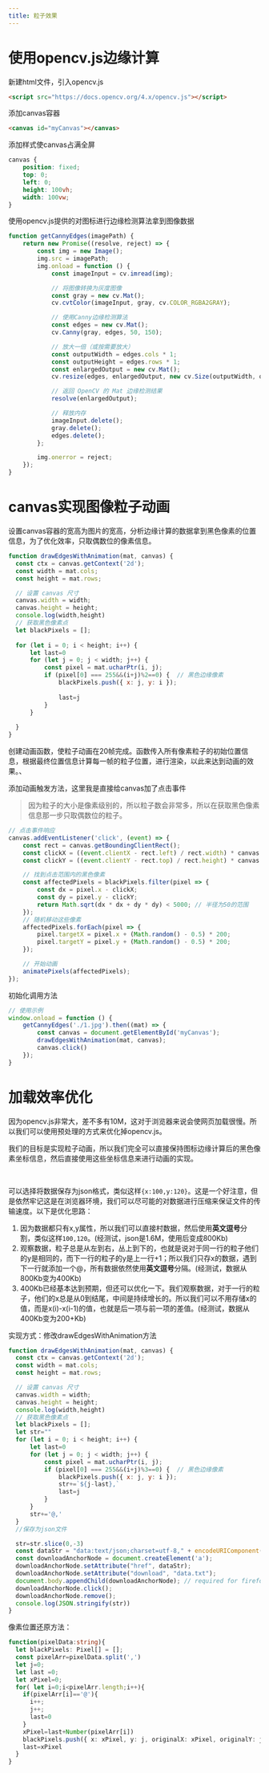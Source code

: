 ```yaml
---
title: 粒子效果
---
```

<script setup>
import Particle from '../../components/Particle.vue'
</script>
<style>
.particle{
    position: unset;
    height: 100%;
    width: 100%;

}
</style>
<Particle class="particle" />

# 使用opencv.js边缘计算

新建html文件，引入opencv.js

```html
<script src="https://docs.opencv.org/4.x/opencv.js"></script>
```

添加canvas容器

```html
<canvas id="myCanvas"></canvas>
```

添加样式使canvas占满全屏

```css
canvas {
    position: fixed;
    top: 0;
    left: 0;
    height: 100vh;
    width: 100vw;
}
```

使用opencv.js提供的对图标进行边缘检测算法拿到图像数据

```javascript
function getCannyEdges(imagePath) {
    return new Promise((resolve, reject) => {
        const img = new Image();
        img.src = imagePath;
        img.onload = function () {
            const imageInput = cv.imread(img);

            // 将图像转换为灰度图像
            const gray = new cv.Mat();
            cv.cvtColor(imageInput, gray, cv.COLOR_RGBA2GRAY);

            // 使用Canny边缘检测算法
            const edges = new cv.Mat();
            cv.Canny(gray, edges, 50, 150);

            // 放大一倍（或按需要放大）
            const outputWidth = edges.cols * 1;
            const outputHeight = edges.rows * 1;
            const enlargedOutput = new cv.Mat();
            cv.resize(edges, enlargedOutput, new cv.Size(outputWidth, outputHeight), 0, 0, cv.INTER_LINEAR);

            // 返回 OpenCV 的 Mat 边缘检测结果
            resolve(enlargedOutput);

            // 释放内存
            imageInput.delete();
            gray.delete();
            edges.delete();
        };

        img.onerror = reject;
    });
}
```

# canvas实现图像粒子动画

设置canvas容器的宽高为图片的宽高，分析边缘计算的数据拿到黑色像素的位置信息，为了优化效率，只取偶数位的像素信息。

```javascript
function drawEdgesWithAnimation(mat, canvas) {
  const ctx = canvas.getContext('2d');
  const width = mat.cols;
  const height = mat.rows;

  // 设置 canvas 尺寸
  canvas.width = width;
  canvas.height = height;
  console.log(width,height)
  // 获取黑色像素点
  let blackPixels = [];
  
  for (let i = 0; i < height; i++) {
      let last=0
      for (let j = 0; j < width; j++) {
          const pixel = mat.ucharPtr(i, j);
          if (pixel[0] === 255&&(i+j)%2==0) {  // 黑色边缘像素
              blackPixels.push({ x: j, y: i });
      
              last=j
          }
      }
     
  }
}
```

创建动画函数，使粒子动画在20帧完成。函数传入所有像素粒子的初始位置信息，根据最终位置信息计算每一帧的粒子位置，进行渲染，以此来达到动画的效果。、

添加动画触发方法，这里我是直接给canvas加了点击事件

> 因为粒子的大小是像素级别的，所以粒子数会非常多，所以在获取黑色像素信息那一步只取偶数位的粒子。

```javascript
// 点击事件响应
canvas.addEventListener('click', (event) => {
    const rect = canvas.getBoundingClientRect();
    const clickX = ((event.clientX - rect.left) / rect.width) * canvas.width;
    const clickY = ((event.clientY - rect.top) / rect.height) * canvas.height;

    // 找到点击范围内的黑色像素
    const affectedPixels = blackPixels.filter(pixel => {
        const dx = pixel.x - clickX;
        const dy = pixel.y - clickY;
        return Math.sqrt(dx * dx + dy * dy) < 5000; // 半径为50的范围
    });
    // 随机移动这些像素
    affectedPixels.forEach(pixel => {
        pixel.targetX = pixel.x + (Math.random() - 0.5) * 200;
        pixel.targetY = pixel.y + (Math.random() - 0.5) * 200;
    });

    // 开始动画
    animatePixels(affectedPixels);
});
```

初始化调用方法

```javascript
// 使用示例
window.onload = function () {
    getCannyEdges('./1.jpg').then((mat) => {
        const canvas = document.getElementById('myCanvas');
        drawEdgesWithAnimation(mat, canvas);
        canvas.click()
    });
}
```

# 加载效率优化

因为opencv.js非常大，差不多有10M，这对于浏览器来说会使网页加载很慢。所以我们可以使用预处理的方式来优化掉opencv.js。

我们的目标是实现粒子动画，所以我们完全可以直接保持图标边缘计算后的黑色像素坐标信息，然后直接使用这些坐标信息来进行动画的实现。

<br/>

可以选择将数据保存为json格式，类似这样`{x:100,y:120}`。这是一个好注意，但是依然牢记这是在浏览器环境，我们可以尽可能的对数据进行压缩来保证文件的传输速度。以下是优化思路：

1. 因为数据都只有x,y属性，所以我们可以直接村数据，然后使用**英文逗号**分割，类似这样`100,120`。(经测试，json是1.6M，使用后变成800Kb)
2. 观察数据，粒子总是从左到右，丛上到下的，也就是说对于同一行的粒子他们的y是相同的，而下一行的粒子的y是上一行+1；所以我们只存x的数据，遇到下一行就添加一个@，所有数据依然使用**英文逗号**分隔。(经测试，数据从800Kb变为400Kb)
3. 400Kb已经基本达到预期，但还可以优化一下。我们观察数据，对于一行的粒子，他们的x总是从0到结尾，中间是持续增长的。所以我们可以不用存储x的值，而是x(i)-x(i-1)的值，也就是后一项与前一项的差值。(经测试，数据从400Kb变为200+Kb)

实现方式：修改drawEdgesWithAnimation方法

```javascript
function drawEdgesWithAnimation(mat, canvas) {
  const ctx = canvas.getContext('2d');
  const width = mat.cols;
  const height = mat.rows;

  // 设置 canvas 尺寸
  canvas.width = width;
  canvas.height = height;
  console.log(width,height)
  // 获取黑色像素点
  let blackPixels = [];
  let str=""
  for (let i = 0; i < height; i++) {
      let last=0
      for (let j = 0; j < width; j++) {
          const pixel = mat.ucharPtr(i, j);
          if (pixel[0] === 255&&(i+j)%3==0) {  // 黑色边缘像素
              blackPixels.push({ x: j, y: i });
              str+=`${j-last},`
              last=j
          }
      }
      str+='@,'
  }
  //保存为json文件

  str=str.slice(0,-3)
  const dataStr = "data:text/json;charset=utf-8," + encodeURIComponent(JSON.stringify(str));
  const downloadAnchorNode = document.createElement('a');
  downloadAnchorNode.setAttribute("href", dataStr);
  downloadAnchorNode.setAttribute("download", "data.txt");
  document.body.appendChild(downloadAnchorNode); // required for firefox
  downloadAnchorNode.click();
  downloadAnchorNode.remove();
  console.log(JSON.stringify(str))
}
```

像素位置还原方法：

```typescript
function(pixelData:string){
  let blackPixels: Pixel[] = [];
  const pixelArr=pixelData.split(',')
  let j=0;
  let last =0;
  let xPixel=0;
  for( let i=0;i<pixelArr.length;i++){
    if(pixelArr[i]=='@'){
      i++;
      j++;
      last=0
    }
    xPixel=last+Number(pixelArr[i])
    blackPixels.push({ x: xPixel, y: j, originalX: xPixel, originalY: j, targetX: xPixel, targetY: j });
    last=xPixel
  }
}
```